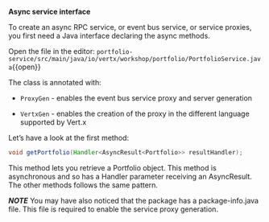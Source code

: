 **Async service interface**

To create an async RPC service, or event bus service, or service proxies, you first need a Java interface declaring the async methods. 

Open the file in the editor: ``portfolio-service/src/main/java/io/vertx/workshop/portfolio/PortfolioService.java``{{open}}

The class is annotated with:

* ``ProxyGen`` - enables the event bus service proxy and server generation

* ``VertxGen`` - enables the creation of the proxy in the different language supported by Vert.x

Let’s have a look at the first method:

```java
void getPortfolio(Handler<AsyncResult<Portfolio>> resultHandler);
```

This method lets you retrieve a Portfolio object. This method is asynchronous and so has a Handler parameter receiving an AsyncResult<Portfolio>. The other methods follows the same pattern.

***NOTE***
You may have also noticed that the package has a package-info.java file. This file is required to enable the service proxy generation.

